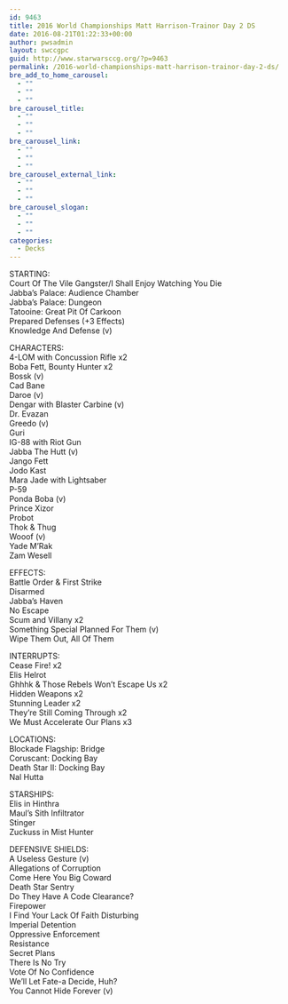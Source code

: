 ```yaml
---
id: 9463
title: 2016 World Championships Matt Harrison-Trainor Day 2 DS
date: 2016-08-21T01:22:33+00:00
author: pwsadmin
layout: swccgpc
guid: http://www.starwarsccg.org/?p=9463
permalink: /2016-world-championships-matt-harrison-trainor-day-2-ds/
bre_add_to_home_carousel:
  - ""
  - ""
  - ""
bre_carousel_title:
  - ""
  - ""
  - ""
bre_carousel_link:
  - ""
  - ""
  - ""
bre_carousel_external_link:
  - ""
  - ""
  - ""
bre_carousel_slogan:
  - ""
  - ""
  - ""
categories:
  - Decks
---
```

STARTING:  
Court Of The Vile Gangster/I Shall Enjoy Watching You Die  
Jabba&#8217;s Palace: Audience Chamber  
Jabba&#8217;s Palace: Dungeon  
Tatooine: Great Pit Of Carkoon  
Prepared Defenses (+3 Effects)  
Knowledge And Defense (v)

CHARACTERS:  
4-LOM with Concussion Rifle x2  
Boba Fett, Bounty Hunter x2  
Bossk (v)  
Cad Bane  
Daroe (v)  
Dengar with Blaster Carbine (v)  
Dr. Evazan  
Greedo (v)  
Guri  
IG-88 with Riot Gun  
Jabba The Hutt (v)  
Jango Fett  
Jodo Kast  
Mara Jade with Lightsaber  
P-59  
Ponda Boba (v)  
Prince Xizor  
Probot  
Thok & Thug  
Wooof (v)  
Yade M&#8217;Rak  
Zam Wesell

EFFECTS:  
Battle Order & First Strike  
Disarmed  
Jabba&#8217;s Haven  
No Escape  
Scum and Villany x2  
Something Special Planned For Them (v)  
Wipe Them Out, All Of Them

INTERRUPTS:  
Cease Fire! x2  
Elis Helrot  
Ghhhk & Those Rebels Won&#8217;t Escape Us x2  
Hidden Weapons x2  
Stunning Leader x2  
They&#8217;re Still Coming Through x2  
We Must Accelerate Our Plans x3

LOCATIONS:  
Blockade Flagship: Bridge  
Coruscant: Docking Bay  
Death Star II: Docking Bay  
Nal Hutta

STARSHIPS:  
Elis in Hinthra  
Maul&#8217;s Sith Infiltrator  
Stinger  
Zuckuss in Mist Hunter

DEFENSIVE SHIELDS:  
A Useless Gesture (v)  
Allegations of Corruption  
Come Here You Big Coward  
Death Star Sentry  
Do They Have A Code Clearance?  
Firepower  
I Find Your Lack Of Faith Disturbing  
Imperial Detention  
Oppressive Enforcement  
Resistance  
Secret Plans  
There Is No Try  
Vote Of No Confidence  
We&#8217;ll Let Fate-a Decide, Huh?  
You Cannot Hide Forever (v)
